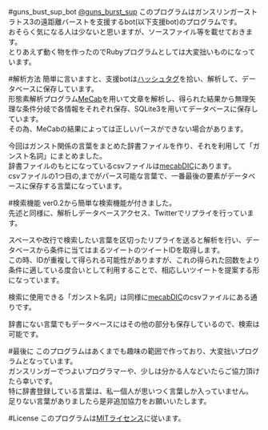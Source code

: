 #guns_bust_sup_bot
[@guns_burst_sup](https://twitter.com/guns_burst_sup)
このプログラムはガンスリンガーストラトス3の遠距離バーストを支援するbot(以下支援bot)のプログラムです。  
おそらく気になる人は少ないと思いますが、ソースファイル等を載せておきます。  
とりあえず動く物を作ったのでRubyプログラムとしては大変拙いものになっています。  

#解析方法
簡単に言いますと、支援botは[ハッシュタグ](https://twitter.com/hashtag/%E3%82%AC%E3%83%B3%E3%82%B9%E3%83%883%E9%81%A0%E8%B7%9D%E9%9B%A2%E3%83%90%E3%83%BC%E3%82%B9%E3%83%88?src=hash)を拾い、解析して、データベースに保存しています。  
形態素解析プログラム[MeCab](http://taku910.github.io/mecab/)を用いて文章を解析し、得られた結果から無理矢理な条件分岐で各情報をそれぞれ保存、SQLite3を用いてデータベースに保存しています。  
その為、MeCabの結果によっては正しいパースができない場合があります。
  
今回はガンスト関係の言葉をまとめた辞書ファイルを作り、それを利用して「ガンスト名詞」にまとめました。  
辞書ファイルのもとになっているcsvファイルは[mecabDIC](./mecabDIC)にあります。  
csvファイルの1つ目の,までがパース可能な言葉で、一番最後の要素がデータベースに保存する言葉になっています。

#検索機能
ver0.2から簡単な検索機能が付きました。  
先述と同様に、解析しデータベースアクセス、Twitterでリプライを行っています。
  
スペースや改行で検索したい言葉を区切ったリプライを送ると解析を行い、データベースから条件に当てはまるツイートのツイートIDを取得します。  
この時、IDが重複して得られる可能性がありますが、これの得られた回数をより条件に適している度合いとして利用することで、相応しいツイートを提案する形になっています。
  
検索に使用できる「ガンスト名詞」は同様に[mecabDIC](./mecabDIC)のcsvファイルにある通りです。
  
辞書にない言葉でもデータベースにはその他の部分も保存しているので、検索は可能です。

#最後に
このプログラムはあくまでも趣味の範囲で作っており、大変拙いプログラムとなっています。  
ガンスリンガーでつよいプログラマーや、少しは分かる人などいたらご協力頂けたら幸いです。  
特に辞書登録している言葉は、私一個人が思いつく言葉しか入っていません。  
足りない言葉がありましたら是非追加協力をお願いいたします。

#License
このプログラムは[MITライセンス](https://opensource.org/licenses/MIT)に従います。
